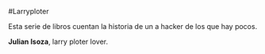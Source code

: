 #Larryploter

Esta serie de libros cuentan la historia de un a hacker de los que hay pocos.

**Julian Isoza**, larry ploter lover.